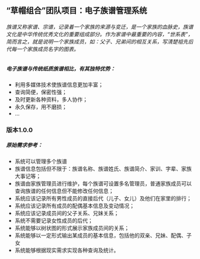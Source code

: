 ## “草帽组合”团队项目：电子族谱管理系统

###### 族谱又称家谱、宗谱，记录着一个家族的来源与变迁，是一个家族的血脉史，族谱文化是中华传统优秀文化的重要组成部分。作为家谱中最重要的内容，“世系表”，简而言之，就是说明一个家族成员，如：父子、兄弟间的相互关系，写清楚祖先后代每一个家族成员名字的图表。

##### 电子族谱与传统纸质族谱相比，有其独特优势：

- 利用多媒体技术使族谱信息更加丰富；
- 查询简便，保密性强；
- 及时更新各种资料，多人协作；
- 永久保存，用不磨损；
- …

### 版本1.0.0

##### **原始需求参考**：

-  系统可以管理多个族谱
-  族谱信息包括但不限于：族谱名称、族谱姓氏、族谱简介、家训、字辈、家族大事记等；
-  族谱由家族管理员进行维护，每个族谱可设置多名管理员，普通家族成员可以查询族谱的任何信息但不能修改任何信息；
-  系统应该记录所有男性成员的直接后代（儿子、女儿）及他们在家里的排行；
-  系统应该记录所有成员的配偶基本信息及变动情况；
-  系统应该记录成员间的父子关系、兄妹关系；
-  系统不需要记录女性成员的后代；
-  系统能够以树状图的形式展示家族成员间的关系；
-  系统能够以一定形式输出某成员的基本信息，包括他的双亲、兄妹、配偶、子女
-  系统能够根据现实需求实现各种查询及统计。


